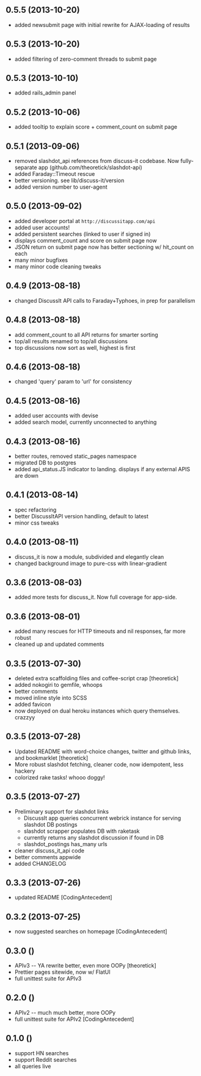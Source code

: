 
## 0.5.5 (2013-10-20)

 * added newsubmit page with initial rewrite for AJAX-loading of results

## 0.5.3 (2013-10-20)

 * added filtering of zero-comment threads to submit page

## 0.5.3 (2013-10-10)

 * added rails_admin panel

## 0.5.2 (2013-10-06)

 * added tooltip to explain score + comment_count on submit page

## 0.5.1 (2013-09-06)

* removed slashdot_api references from discuss-it codebase. Now
  fully-separate app (github.com/theoretick/slashdot-api)
* added Faraday::Timeout rescue
* better versioning. see lib/discuss-it/version
* added version number to user-agent

## 0.5.0 (2013-09-02)

* added developer portal at ```http://discussitapp.com/api```
* added user accounts!
* added persistent searches (linked to user if signed in)
* displays comment_count and score on submit page now
* JSON return on submit page now has better sectioning w/ hit_count on each
* many minor bugfixes
* many minor code cleaning tweaks

## 0.4.9 (2013-08-18)

* changed DiscussIt API calls to Faraday+Typhoes, in prep for parallelism

## 0.4.8 (2013-08-18)

* add comment_count to all API returns for smarter sorting
* top/all results renamed to top/all discussions
* top discussions now sort as well, highest is first

## 0.4.6 (2013-08-18)

* changed 'query' param to 'url' for consistency

## 0.4.5 (2013-08-16)

* added user accounts with devise
* added search model, currently unconnected to anything


## 0.4.3 (2013-08-16)

* better routes, removed static_pages namespace
* migrated DB to postgres
* added api_status.JS indicator to landing. displays if any external APIS are down

## 0.4.1 (2013-08-14)

* spec refactoring
* better DiscussItAPI version handling, default to latest
* minor css tweaks

## 0.4.0 (2013-08-11)

* discuss_it is now a module, subdivided and elegantly clean
* changed background image to pure-css with linear-gradient

## 0.3.6 (2013-08-03)

* added more tests for discuss_it. Now full coverage for app-side.

## 0.3.6 (2013-08-01)

* added many rescues for HTTP timeouts and nil responses, far more robust
* cleaned up and updated comments

## 0.3.5 (2013-07-30)

* deleted extra scaffolding files and coffee-script crap [theoretick]
* added nokogiri to gemfile, whoops
* better comments
* moved inline style into SCSS
* added favicon
* now deployed on dual heroku instances which query themselves. crazzyy

## 0.3.5 (2013-07-28)

* Updated README with word-choice changes, twitter and github links, and bookmarklet [theoretick]
* More robust slashdot fetching, cleaner code, now idempotent, less hackery
* colorized rake tasks! whooo doggy!

## 0.3.5 (2013-07-27)

* Preliminary support for slashdot links
  - DiscussIt app queries concurrent webrick instance for serving slashdot DB postings
  - slashdot scrapper populates DB with raketask
  - currently returns any slashdot discussion if found in DB
  - slashdot_postings has_many urls
* cleaner discuss_it_api code
* better comments appwide
* added CHANGELOG

## 0.3.3 (2013-07-26)

* updated README [CodingAntecedent]

## 0.3.2 (2013-07-25)

* now suggested searches on homepage [CodingAntecedent]

## 0.3.0 ()

* APIv3 -- YA rewrite better, even more OOPy [theoretick]
* Prettier pages sitewide, now w/ FlatUI
* full unittest suite for APIv3

## 0.2.0 ()

* APIv2 -- much much better, more OOPy
* full unittest suite for APIv2 [CodingAntecedent]

## 0.1.0 ()

* support HN searches
* support Reddit searches
* all queries live
